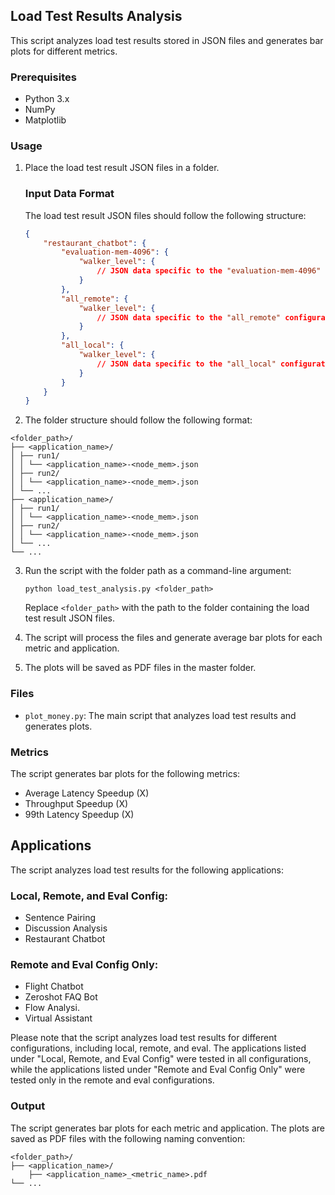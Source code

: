 ## Load Test Results Analysis

This script analyzes load test results stored in JSON files and generates bar plots for different metrics.

### Prerequisites

- Python 3.x
- NumPy
- Matplotlib

### Usage

1. Place the load test result JSON files in a folder.
    ### Input Data Format

    The load test result JSON files should follow the following structure:

    ```json
    {
        "restaurant_chatbot": {
            "evaluation-mem-4096": {
                "walker_level": {
                    // JSON data specific to the "evaluation-mem-4096" configuration and "walker_level" metric
                }
            },
            "all_remote": {
                "walker_level": {
                    // JSON data specific to the "all_remote" configuration and "walker_level" metric
                }
            },
            "all_local": {
                "walker_level": {
                    // JSON data specific to the "all_local" configuration and "walker_level" metric
                }
            }
        }
    }
2. The folder structure should follow the following format:

```
<folder_path>/
├── <application_name>/
│ ├── run1/
│ │ └── <application_name>-<node_mem>.json
│ ├── run2/
│ │ └── <application_name>-<node_mem>.json
│ └── ...
├── <application_name>/
│ ├── run1/
│ │ └── <application_name>-<node_mem>.json
│ ├── run2/
│ │ └── <application_name>-<node_mem>.json
│ └── ...
└── ...
```

3. Run the script with the folder path as a command-line argument:

    ```
    python load_test_analysis.py <folder_path>
    ```

    Replace `<folder_path>` with the path to the folder containing the load test result JSON files.

4. The script will process the files and generate average bar plots for each metric and application.
5. The plots will be saved as PDF files in the master folder.

### Files

- `plot_money.py`: The main script that analyzes load test results and generates plots.

### Metrics

The script generates bar plots for the following metrics:

- Average Latency Speedup (X)
- Throughput Speedup (X)
- 99th Latency Speedup (X)

## Applications

The script analyzes load test results for the following applications:

### Local, Remote, and Eval Config:

- Sentence Pairing
- Discussion Analysis
- Restaurant Chatbot

### Remote and Eval Config Only:

- Flight Chatbot
- Zeroshot FAQ Bot
- Flow Analysi.
- Virtual Assistant

Please note that the script analyzes load test results for different configurations, including local, remote, and eval. The applications listed under "Local, Remote, and Eval Config" were tested in all configurations, while the applications listed under "Remote and Eval Config Only" were tested only in the remote and eval configurations.

### Output

The script generates bar plots for each metric and application. The plots are saved as PDF files with the following naming convention:
```
<folder_path>/
├── <application_name>/
    ├── <application_name>_<metric_name>.pdf
└── ...
```
